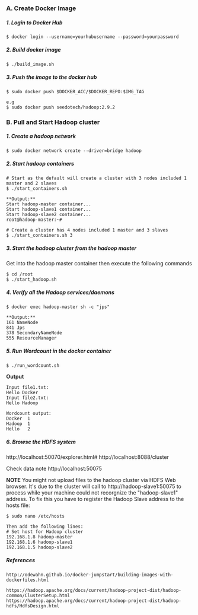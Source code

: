 ### A. Create Docker Image
##### 1. Login to Docker Hub
```
$ docker login --username=yourhubusername --password=yourpassword
```

##### 2. Build docker image
```
$ ./build_image.sh
```

##### 3. Push the image to the docker hub
```
$ sudo docker push $DOCKER_ACC/$DOCKER_REPO:$IMG_TAG

e.g
$ sudo docker push seedotech/hadoop:2.9.2
```

### B. Pull and Start Hadoop cluster
##### 1. Create a hadoop network
```
$ sudo docker network create --driver=bridge hadoop
```

##### 2. Start hadoop containers
```
# Start as the default will create a cluster with 3 nodes included 1 master and 2 slaves
$ ./start_containers.sh

**Output:**
Start hadoop-master container...
Start hadoop-slave1 container...
Start hadoop-slave2 container...
root@hadoop-master:~#

# Create a cluster has 4 nodes included 1 master and 3 slaves
$ ./start_containers.sh 3
```

##### 3. Start the hadoop cluster from the hadoop master
Get into the hadoop master container then execute the following commands
```
$ cd /root
$ ./start_hadoop.sh
```

##### 4. Verify all the Hadoop services/daemons
```
$ docker exec hadoop-master sh -c "jps"

**Output:**
161 NameNode
841 Jps
378 SecondaryNameNode
555 ResourceManager
```

##### 5. Run Wordcount in the docker container
```
$ ./run_wordcount.sh
```

**Output**
```
Input file1.txt:
Hello Docker
Input file2.txt:
Hello Hadoop

Wordcount output:
Docker  1
Hadoop  1
Hello   2
```

##### 6. Browse the HDFS system
http://localhost:50070/explorer.html#
http://localhost:8088/cluster

Check data note
http://localhost:50075

**NOTE**
You might not upload files to the hadoop cluster via HDFS Web browser. It's due to the cluster will call to http://hadoop-slave1:50075 to process while your machine could not recorgnize the "hadoop-slave1" address. To fix this you have to register the Hadoop Slave address to the hosts file:
```
$ sudo nano /etc/hosts

Then add the following lines:
# Set host for Hadoop cluster
192.168.1.8 hadoop-master
192.168.1.6 hadoop-slave1
192.168.1.5 hadoop-slave2
```

##### References
```
http://odewahn.github.io/docker-jumpstart/building-images-with-dockerfiles.html

https://hadoop.apache.org/docs/current/hadoop-project-dist/hadoop-common/ClusterSetup.html
https://hadoop.apache.org/docs/current/hadoop-project-dist/hadoop-hdfs/HdfsDesign.html
```